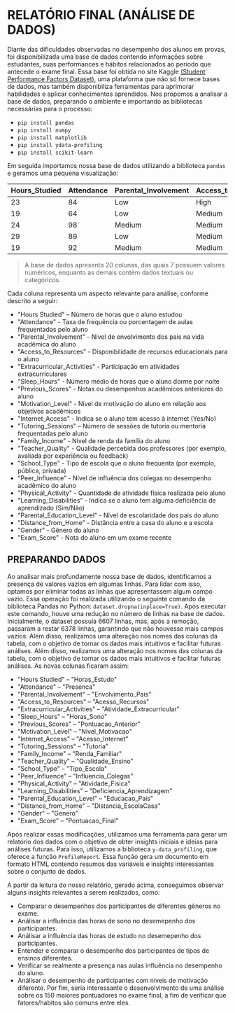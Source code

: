 # RELATÓRIO FINAL (ANÁLISE DE DADOS)

Diante das dificuldades observadas no desempenho dos alunos em provas, foi disponibilizada uma base de dados contendo informações sobre estudantes, suas performances e hábitos relacionados ao período que antecede o exame final. 
Essa base foi obtida no site Kaggle [(Student Performance Factors Dataset)](https://www.kaggle.com/datasets/fatihyavuzz/studentperformancefactors), 
uma plataforma que não só fornece bases de dados, mas também disponibiliza ferramentas para aprimorar habilidades e aplicar conhecimentos aprendidos. Nos propomos a analisar a base de dados, preparando o ambiente e importando as bibliotecas necessárias para o processo:
- `pip install pandas`
- `pip install numpy`
- `pip install matplotlib`
- `pip install ydata-profiling`
- `pip install scikit-learn`

Em seguida importamos nossa base de dados utilizando a biblioteca `pandas` e geramos uma pequena visualização:

| Hours_Studied | Attendance | Parental_Involvement | Access_to_Resources | Extracurricular_Activities | Sleep_Hours | Previous_Scores | Motivation_Level | Internet_Access | Tutoring_Sessions | Family_Income | Teacher_Quality | School_Type | Peer_Influence | Physical_Activity | Learning_Disabilities | Parental_Education_Level | Distance_from_Home | Gender | Exam_Score |
|---------------|------------|----------------------|---------------------|----------------------------|-------------|------------------|------------------|-----------------|-------------------|---------------|-----------------|-------------|----------------|-------------------|------------------------|-------------------------|--------------------|--------|------------|
| 23            | 84         | Low                  | High                | No                         | 7           | 73               | Low              | Yes             | 0                 | Low           | Medium          | Public     | Positive      | 3                 | No                     | High School             | Near               | Male   | 67         |
| 19            | 64         | Low                  | Medium              | No                         | 8           | 59               | Low              | Yes             | 2                 | Medium        | Medium          | Public     | Negative      | 4                 | No                     | College                | Moderate           | Female | 61         |
| 24            | 98         | Medium               | Medium              | Yes                        | 7           | 91               | Medium            | Yes             | 2                 | Medium        | Medium          | Public     | Neutral       | 4                 | No                     | Postgraduate           | Near               | Male   | 74         |
| 29            | 89         | Low                  | Medium              | Yes                        | 8           | 98               | Medium            | Yes             | 1                 | Medium        | Medium          | Public     | Negative      | 4                 | No                     | High School            | Moderate           | Male   | 71         |
| 19            | 92         | Medium               | Medium              | Yes                        | 6           | 65               | Medium            | Yes             | 3                 | Medium        | High            | Public     | Neutral       | 4                 | No                     | College                | Near               | Female | 70         |
>A base de dados apresenta 20 colunas, das quais 7 possuem valores numéricos, enquanto as demais contêm dados textuais ou categóricos. 

Cada coluna representa um aspecto relevante para análise, conforme descrito a seguir:
- "Hours Studied" – Número de horas que o aluno estudou
- "Attendance" - Taxa de frequência ou porcentagem de aulas frequentadas pelo aluno
- "Parental_Involvement" - Nível de envolvimento dos pais na vida acadêmica do aluno
- "Access_to_Resources" - Disponibilidade de recursos educacionais para o aluno
- "Extracurricular_Activities" - Participação em atividades extracurriculares
- "Sleep_Hours" - Número médio de horas que o aluno dorme por noite
- "Previous_Scores" - Notas ou desempenhos acadêmicos anteriores do aluno
- "Motivation_Level" - Nível de motivação do aluno em relação aos objetivos acadêmicos
- "Internet_Access" - Indica se o aluno tem acesso à internet (Yes/No)
- "Tutoring_Sessions" – Número de sessões de tutoria ou mentoria frequentadas pelo aluno
- "Family_Income" - Nível de renda da família do aluno
- "Teacher_Quality" - Qualidade percebida dos professores (por exemplo, avaliada por experiência ou feedback)
- "School_Type" - Tipo de escola que o aluno frequenta (por exemplo, pública, privada)
- "Peer_Influence" - Nível de influência dos colegas no desempenho acadêmico do aluno
- "Physical_Activity" - Quantidade de atividade física realizada pelo aluno
- "Learning_Disabilities" - Indica se o aluno tem alguma deficiência de aprendizado (Sim/Não)
- "Parental_Education_Level" - Nível de escolaridade dos pais do aluno
- "Distance_from_Home" - Distância entre a casa do aluno e a escola
- "Gender" - Gênero do aluno
- "Exam_Score" - Nota do aluno em um exame recente



## PREPARANDO DADOS
Ao analisar mais profundamente nossa base de dados, identificamos a presença de valores vazios em algumas linhas. 
Para lidar com isso, optamos por eliminar todas as linhas que apresentassem algum campo vazio. Essa operação foi realizada utilizando o seguinte comando da biblioteca 
Pandas no Python: `dataset.dropna(inplace=True)`. Após executar este comando, houve uma redução no número de linhas na base de dados. Inicialmente, o dataset possuía 6607 linhas, mas, após a remoção, passaram a restar 6378 linhas, 
garantindo que não houvesse mais campos vazios. Além disso, realizamos uma alteração nos nomes das colunas da tabela, com o objetivo de tornar os dados mais intuitivos e facilitar futuras análises. 
Além disso, realizamos uma alteração nos nomes das colunas da tabela, com o objetivo de tornar os dados mais intuitivos e facilitar futuras análises. As novas colunas ficaram assim: 
- "Hours Studied" – "Horas_Estudo"
- "Attendance" – "Presenca"
- "Parental_Involvement" – "Envolvimento_Pais"
- "Access_to_Resources" – "Acesso_Recursos"
- "Extracurricular_Activities" – "Atividade_Extracurricular"
- "Sleep_Hours" – "Horas_Sono"
- "Previous_Scores" – "Pontuacao_Anterior"
- "Motivation_Level" – "Nivel_Motivacao"
- "Internet_Access" – "Acesso_Internet"
- "Tutoring_Sessions" – "Tutoria"
- "Family_Income" – "Renda_Familiar"
- "Teacher_Quality" – "Qualidade_Ensino"
- "School_Type" – "Tipo_Escola"
- "Peer_Influence" – "Influencia_Colegas"
- "Physical_Activity" – "Atividade_Fisica"
- "Learning_Disabilities" – "Deficiencia_Aprendizagem"
- "Parental_Education_Level" – "Educacao_Pais"
- "Distance_from_Home" – "Distancia_EscolaCasa"
- "Gender" – "Genero"
- "Exam_Score" – "Pontuacao_Final"

Após realizar essas modificações, utilizamos uma ferramenta para gerar um relatório dos dados com o objetivo de obter insights iniciais e ideias para análises futuras.
Para isso, utilizamos a biblioteca `y-data_profiling`, que oferece a função `ProfileReport`. Essa função gera um documento em formato HTML contendo resumos das variáveis e insights interessantes sobre o conjunto de dados.

A partir da leitura do nosso relatório, gerado acima, conseguimos observar alguns insights relevantes a serem realizados, como:

- Comparar o desempenhos dos participantes de diferentes gêneros no exame.
- Análisar a influência das horas de sono no desemepenho dos participantes.
- Análisar a influência das horas de estudo no desemepenho dos participantes.
- Entender e comparar o desempenho dos participantes de tipos de ensinos diferentes.
- Verificar se realmente a presença nas aulas influência no desempenho do aluno.
- Análisar o desempenho de participantes com niveis de motivação diferente.
Por fim, seria interessante o desenvolvimento de uma análise sobre os 150 maiores pontuadores no exame final, a fim de verificar que fatores/habitos são comuns entre eles.
